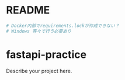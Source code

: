 # README

```bash
# Docker内部でrequirements.lockが作成できない？
# Windows 等々で行う必要あり

```

# fastapi-practice

Describe your project here.
